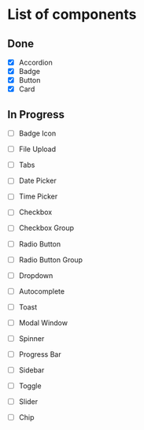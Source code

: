 # List of components

## Done
- [x] Accordion
- [x] Badge
- [x] Button
- [x] Card

## In Progress
- [ ] Badge Icon 

- [ ] File Upload
- [ ] Tabs
- [ ] Date Picker
- [ ] Time Picker
- [ ] Checkbox
- [ ] Checkbox Group
- [ ] Radio Button
- [ ] Radio Button Group
- [ ] Dropdown
- [ ] Autocomplete
- [ ] Toast
- [ ] Modal Window
- [ ] Spinner
- [ ] Progress Bar
- [ ] Sidebar
- [ ] Toggle
- [ ] Slider
- [ ] Chip

